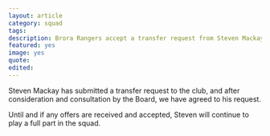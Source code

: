 ```yaml
---
layout: article
category: squad
tags:
description: Brora Rangers accept a transfer request from Steven Mackay
featured: yes
image: yes
quote:
edited:
---
```

Steven Mackay has submitted a transfer request to the club, and after consideration and consultation by the Board, we have agreed to his request.

Until and if any offers are received and accepted, Steven will continue to play a full  part in the squad. 
